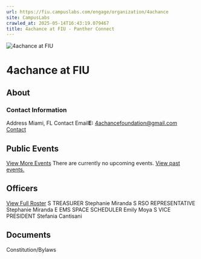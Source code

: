 ```yaml
---
url: https://fiu.campuslabs.com/engage/organization/4achance
site: CampusLabs
crawled_at: 2025-05-14T16:43:19.079467
title: 4achance at FIU - Panther Connect
---
```


![4achance at FIU](https://se-images.campuslabs.com/clink/images/9ad79cd4-c3cf-4308-9636-0220b6dff112bc6e1d3f-e030-4645-832a-85fbcdbcf40c.png?preset=med-sq)
# 4achance at FIU
## About
###  Contact Information 
Address
Miami,  FL 
Contact Email**E:** 4achancefoundation@gmail.com 
[Contact](https://fiu.campuslabs.com/engage/organization/4achance/contact)
## Public Events
[View More Events](https://fiu.campuslabs.com/engage/organization/4achance/events)
There are currently no upcoming events. [View past events.](https://fiu.campuslabs.com/engage/organization/4achance/events?showpastevents=true)
## Officers
[View Full Roster](https://fiu.campuslabs.com/engage/organization/4achance/roster)
S
TREASURER
Stephanie Miranda
S
RSO REPRESENTATIVE
Stephanie Miranda
E
EMS SPACE SCHEDULER
Emily Moya
S
VICE PRESIDENT
Stefania Cantisani
## Documents
[](https://fiu.campuslabs.com/engage/organization/4achance/documents/view/2414908)
Constitution/Bylaws
